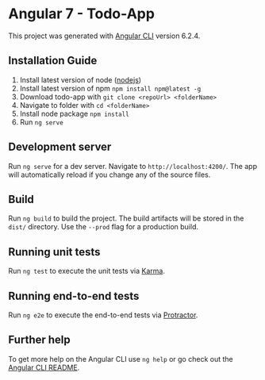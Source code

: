 # Angular 7 - Todo-App

This project was generated with [Angular CLI](https://github.com/angular/angular-cli) version 6.2.4.

## Installation Guide

 1. Install latest version of node ([nodejs](https://nodejs.org/en/))
 2. Install latest version of npm `npm install npm@latest -g`
 3. Download todo-app with `git clone <repoUrl> <folderName>`
 4. Navigate to folder with `cd <folderName>`
 5. Install node package `npm install`
 6. Run `ng serve`


## Development server

Run `ng serve` for a dev server. Navigate to `http://localhost:4200/`. The app will automatically reload if you change any of the source files.

## Build

Run `ng build` to build the project. The build artifacts will be stored in the `dist/` directory. Use the `--prod` flag for a production build.

## Running unit tests

Run `ng test` to execute the unit tests via [Karma](https://karma-runner.github.io).

## Running end-to-end tests

Run `ng e2e` to execute the end-to-end tests via [Protractor](http://www.protractortest.org/).

## Further help

To get more help on the Angular CLI use `ng help` or go check out the [Angular CLI README](https://github.com/angular/angular-cli/blob/master/README.md).
